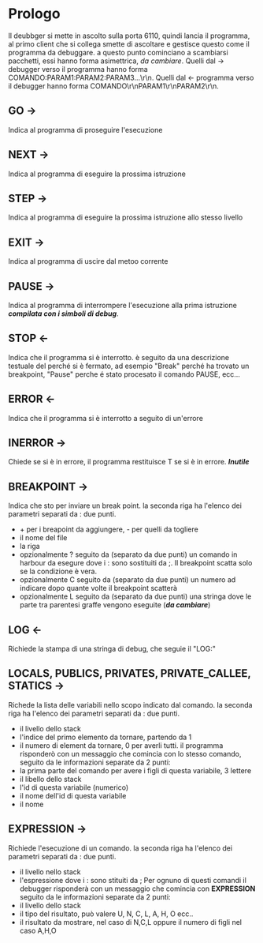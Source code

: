 # Prologo
Il deubbger si mette in ascolto sulla porta 6110, quindi lancia il programma, al primo client che si collega smette di ascoltare e gestisce questo come il programma da debuggare.
a questo punto cominciano a scambiarsi pacchetti, essi hanno forma asimettrica, *da cambiare*.
Quelli dal -> debugger verso il programma hanno forma COMANDO:PARAM1:PARAM2:PARAM3...\r\n.
Quelli dal <- programma verso il debugger hanno forma COMANDO\r\nPARAM1\r\nPARAM2\r\n.

## GO ->
Indica al programma di proseguire l'esecuzione

## NEXT ->
Indica al programma di eseguire la prossima istruzione

## STEP ->
Indica al programma di eseguire la prossima istruzione allo stesso livello

## EXIT ->
Indica al programma di uscire dal metoo corrente

## PAUSE ->
Indica al programma di interrompere l'esecuzione alla prima istruzione ***compilata con i simboli di debug***.

## STOP <-
Indica che il programma si è interrotto. è seguito da una descrizione testuale del perché si è fermato, ad esempio "Break" perché ha trovato un breakpoint, "Pause" perche é stato procesato il comando PAUSE,  ecc...

## ERROR <-
Indica che il programma si è interrotto a seguito di un'errore

## INERROR ->
Chiede se si è in errore, il programma restituisce T se si è in errore. ***Inutile***

## BREAKPOINT ->
Indica che sto per inviare un break point. la seconda riga ha l'elenco dei parametri separati da : due punti.
 * \+ per i breapoint da aggiungere, - per quelli da togliere
 * il nome del file
 * la riga
 * opzionalmente ? seguito da (separato da due punti) un comando in harbour da esegure dove i : sono sostituiti da ;. Il breakpoint scatta solo se la condizione è vera.
 * opzionalmente C seguito da (separato da due punti) un numero ad indicare dopo quante volte il breakpoint scatterà
 * opzionalmente L seguito da (separato da due punti) una stringa dove le parte tra parentesi graffe vengono eseguite (***da cambiare***)

## LOG <-
Richiede la stampa di una stringa di debug, che seguie il "LOG:"

## LOCALS, PUBLICS, PRIVATES, PRIVATE_CALLEE, STATICS ->
Richede la lista delle variabili nello scopo indicato dal comando. la seconda riga ha l'elenco dei parametri separati da : due punti.
 * il livello dello stack
 * l'indice del primo elemento da tornare, partendo da 1
 * il numero di element da tornare, 0 per averli tutti.
il programma risponderò con un messaggio che comincia con lo stesso comando, seguito da le informazioni separate da 2 punti:
 * la prima parte del comando per avere i figli di questa variabile, 3 lettere
 * il libello dello stack
 * l'id di questa variabile (numerico)
 * il nome dell'id di questa variabile 
 * il nome 

## EXPRESSION ->
Richiede l'esecuzione di un comando. la seconda riga ha l'elenco dei parametri separati da : due punti.
 * il livello nello stack
 * l'espressione dove i : sono stituiti da ;
Per ognuno di questi comandi il debugger risponderà con un messaggio che comincia con **EXPRESSION** seguito da le informazioni separate da 2 punti:
 * il livello dello stack
 * il tipo del risultato, può valere U, N, C, L, A, H, O ecc..
 * il risultato da mostrare, nel caso di N,C,L oppure il numero di figli nel caso A,H,O


